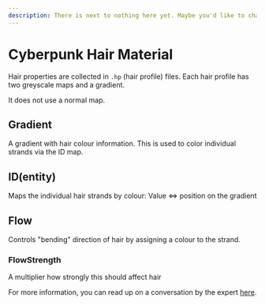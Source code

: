 ```yaml
---
description: There is next to nothing here yet. Maybe you'd like to change it?
---
```


# Cyberpunk Hair Material

Hair properties are collected in `.hp` (hair profile) files. Each hair profile has two greyscale maps and a gradient.&#x20;

It does not use a normal map.



## Gradient

A gradient with hair colour information. This is used to color individual strands via the ID map.

## ID(entity)

Maps the individual hair strands by colour: Value <=> position on the gradient

## Flow

Controls "bending" direction of hair by assigning a colour to the strand.&#x20;

### FlowStrength

A multiplier how strongly this should affect hair



For more information, you can read up on a conversation by the expert [here](https://discord.com/channels/717692382849663036/786891742829215745/1133043174017859714).

